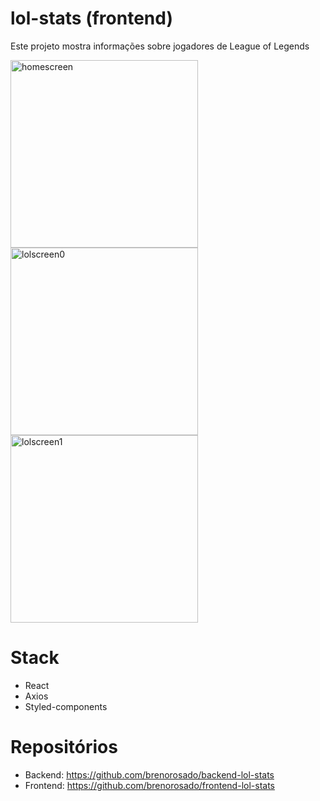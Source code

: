 # lol-stats (frontend)
Este projeto mostra informações sobre jogadores de League of Legends

<img src='https://user-images.githubusercontent.com/83065685/150190040-499860b9-e8c0-420e-84e3-7bf4f32b0ebf.png' alt='homescreen' style="height: 300px;"/>
<img src='https://user-images.githubusercontent.com/83065685/150190058-5aeb6baa-d087-4ce4-8992-177dc58994fd.png' alt='lolscreen0' style="height: 300px;"/>
<img src='https://user-images.githubusercontent.com/83065685/150190063-8f3cac45-287d-484a-b8c8-f061098cec11.png' alt='lolscreen1' style="height: 300px;"/>

# Stack
- React
- Axios
- Styled-components

# Repositórios
- Backend: https://github.com/brenorosado/backend-lol-stats
- Frontend: https://github.com/brenorosado/frontend-lol-stats